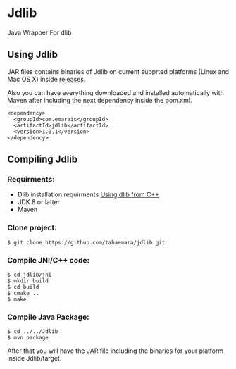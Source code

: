 # Jdlib
Java Wrapper For dlib


## Using Jdlib
JAR files contains binaries of Jdlib on current supprted platforms (Linux and Mac OS X) inside [releases](https://github.com/tahaemara/jdlib/releases).

Also you can have everything downloaded and installed automatically with Maven after including the next dependency inside the pom.xml.

```
<dependency>
  <groupId>com.emaraic</groupId>
  <artifactId>jdlib</artifactId>
  <version>1.0.1</version>
</dependency>
```

## Compiling Jdlib

### Requirments:
- Dlib installation requirments [Using dlib from C++](http://dlib.net/compile.html)
- JDK 8 or latter
- Maven

### Clone project:
```
$ git clone https://github.com/tahaemara/jdlib.git
```

### Compile JNI/C++ code:
```
$ cd jdlib/jni
$ mkdir build
$ cd build
$ cmake ..
$ make 
```
### Compile Java Package:

```
$ cd ../../Jdlib
$ mvn package
```

After that you will have the JAR file including the binaries for your platform inside Jdlib/target. 

